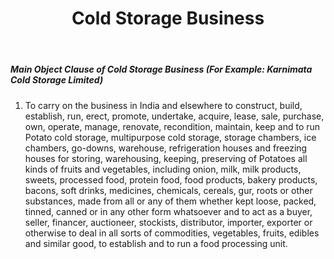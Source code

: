 ﻿---
title: "Cold Storage Business"
weight: 313
layout: docs
---

##### Main Object Clause of Cold Storage Business (For Example: Karnimata Cold Storage Limited)


1. To carry on the business in India and elsewhere to construct, build, establish, run, erect, promote, undertake, acquire, lease, sale, purchase, own, operate, manage, renovate, recondition, maintain, keep and to run Potato cold storage, multipurpose cold storage, storage chambers, ice chambers, go-downs, warehouse, refrigeration houses and freezing houses for storing, warehousing, keeping, preserving of Potatoes all kinds of fruits and vegetables, including onion, milk, milk products, sweets, processed food, protein food, food products, bakery products, bacons, soft drinks, medicines, chemicals, cereals, gur, roots or other substances, made from all or any of them whether kept loose, packed, tinned, canned or in any other form whatsoever and to act as a buyer, seller, financer, auctioneer, stockists, distributor, importer, exporter or otherwise to deal in all sorts of commodities, vegetables, fruits, edibles and similar good, to establish and to run a food processing unit.
